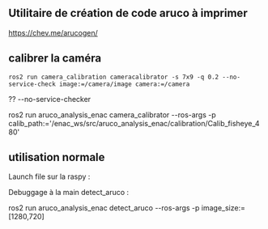## Utilitaire de création de code aruco à imprimer
https://chev.me/arucogen/

## calibrer la caméra
    ros2 run camera_calibration cameracalibrator -s 7x9 -q 0.2 --no-service-check image:=/camera/image camera:=/camera

 ?? --no-service-checker

ros2 run aruco_analysis_enac camera_calibrator --ros-args -p calib_path:='/enac_ws/src/aruco_analysis_enac/calibration/Calib_fisheye_480'

 ## utilisation normale

Launch file sur la raspy :

Debuggage à la main detect_aruco : 

 ros2 run aruco_analysis_enac detect_aruco --ros-args -p image_size:=[1280,720]
